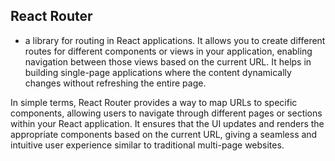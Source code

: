 ## React Router

- a library for routing in React applications. It allows you to create different routes for different components or views in your application, enabling navigation between those views based on the current URL. It helps in building single-page applications where the content dynamically changes without refreshing the entire page.

In simple terms, React Router provides a way to map URLs to specific components, allowing users to navigate through different pages or sections within your React application. It ensures that the UI updates and renders the appropriate components based on the current URL, giving a seamless and intuitive user experience similar to traditional multi-page websites.
